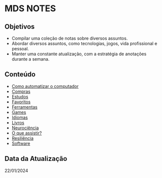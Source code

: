 # MDS NOTES

## Objetivos

- Compilar uma coleção de notas sobre diversos assuntos.
- Abordar diversos assuntos, como tecnologias, jogos, vida profissional e pessoal.
- Manter uma constante atualização, com a estratégia de anotações durante a semana.

## Conteúdo

- [Como automatizar o computador](automatization.md 'Como automatizar o computador')
- [Compras](shopping.md 'Compras')
- [Estudos](studies.md 'Estudos')
- [Favoritos](bookmark.md 'Favoritos')
- [Ferramentas](tools.md 'Ferramentas')
- [Games](games.md 'Games')
- [Idiomas](languages.md 'Idiomas')
- [Livros](books.md 'Livros')
- [Neurociência](neuro.md 'Neurociência')
- [O que assistir?](videos.md 'O que assistir?')
- [Resiliência](resilience.md 'Resiliência')
- [Software](software.md 'Software')

## Data da Atualização

22/01/2024
